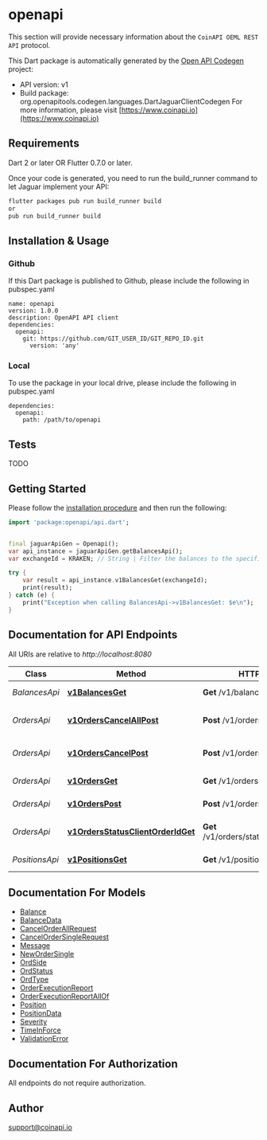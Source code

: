 # openapi
This section will provide necessary information about the `CoinAPI OEML REST API` protocol.


This Dart package is automatically generated by the [Open API Codegen](https://github.com/OpenAPITools/openapi-generator) project:

- API version: v1
- Build package: org.openapitools.codegen.languages.DartJaguarClientCodegen
For more information, please visit [https://www.coinapi.io](https://www.coinapi.io)

## Requirements

Dart 2 or later OR Flutter 0.7.0 or later.

Once your code is generated, you need to run the build_runner command to let Jaguar implement your API:

```sh
flutter packages pub run build_runner build
or
pub run build_runner build
```

## Installation & Usage

### Github
If this Dart package is published to Github, please include the following in pubspec.yaml
```
name: openapi
version: 1.0.0
description: OpenAPI API client
dependencies:
  openapi:
    git: https://github.com/GIT_USER_ID/GIT_REPO_ID.git
      version: 'any'
```

### Local
To use the package in your local drive, please include the following in pubspec.yaml
```
dependencies:
  openapi:
    path: /path/to/openapi
```

## Tests

TODO

## Getting Started

Please follow the [installation procedure](#installation--usage) and then run the following:

```dart
import 'package:openapi/api.dart';


final jaguarApiGen = Openapi();
var api_instance = jaguarApiGen.getBalancesApi();
var exchangeId = KRAKEN; // String | Filter the balances to the specific exchange.

try {
    var result = api_instance.v1BalancesGet(exchangeId);
    print(result);
} catch (e) {
    print("Exception when calling BalancesApi->v1BalancesGet: $e\n");
}

```

## Documentation for API Endpoints

All URIs are relative to *http://localhost:8080*

Class | Method | HTTP request | Description
------------ | ------------- | ------------- | -------------
*BalancesApi* | [**v1BalancesGet**](doc//BalancesApi.md#v1balancesget) | **Get** /v1/balances | Get balances
*OrdersApi* | [**v1OrdersCancelAllPost**](doc//OrdersApi.md#v1orderscancelallpost) | **Post** /v1/orders/cancel/all | Cancel all orders request
*OrdersApi* | [**v1OrdersCancelPost**](doc//OrdersApi.md#v1orderscancelpost) | **Post** /v1/orders/cancel | Cancel order request
*OrdersApi* | [**v1OrdersGet**](doc//OrdersApi.md#v1ordersget) | **Get** /v1/orders | Get open orders
*OrdersApi* | [**v1OrdersPost**](doc//OrdersApi.md#v1orderspost) | **Post** /v1/orders | Send new order
*OrdersApi* | [**v1OrdersStatusClientOrderIdGet**](doc//OrdersApi.md#v1ordersstatusclientorderidget) | **Get** /v1/orders/status/:client_order_id | Get order execution report
*PositionsApi* | [**v1PositionsGet**](doc//PositionsApi.md#v1positionsget) | **Get** /v1/positions | Get open positions


## Documentation For Models

 - [Balance](doc//Balance.md)
 - [BalanceData](doc//BalanceData.md)
 - [CancelOrderAllRequest](doc//CancelOrderAllRequest.md)
 - [CancelOrderSingleRequest](doc//CancelOrderSingleRequest.md)
 - [Message](doc//Message.md)
 - [NewOrderSingle](doc//NewOrderSingle.md)
 - [OrdSide](doc//OrdSide.md)
 - [OrdStatus](doc//OrdStatus.md)
 - [OrdType](doc//OrdType.md)
 - [OrderExecutionReport](doc//OrderExecutionReport.md)
 - [OrderExecutionReportAllOf](doc//OrderExecutionReportAllOf.md)
 - [Position](doc//Position.md)
 - [PositionData](doc//PositionData.md)
 - [Severity](doc//Severity.md)
 - [TimeInForce](doc//TimeInForce.md)
 - [ValidationError](doc//ValidationError.md)


## Documentation For Authorization

 All endpoints do not require authorization.


## Author

support@coinapi.io


